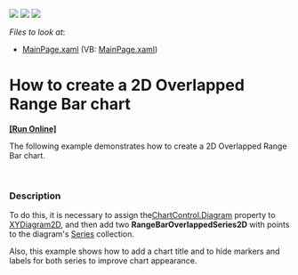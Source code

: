 <!-- default badges list -->
![](https://img.shields.io/endpoint?url=https://codecentral.devexpress.com/api/v1/VersionRange/128567542/11.2.5%2B)
[![](https://img.shields.io/badge/Open_in_DevExpress_Support_Center-FF7200?style=flat-square&logo=DevExpress&logoColor=white)](https://supportcenter.devexpress.com/ticket/details/E3697)
[![](https://img.shields.io/badge/📖_How_to_use_DevExpress_Examples-e9f6fc?style=flat-square)](https://docs.devexpress.com/GeneralInformation/403183)
<!-- default badges end -->
<!-- default file list -->
*Files to look at*:

* [MainPage.xaml](./CS/OverlappedRangeBar/MainPage.xaml) (VB: [MainPage.xaml](./VB/OverlappedRangeBar/MainPage.xaml))
<!-- default file list end -->
# How to create a 2D Overlapped Range Bar chart
<!-- run online -->
**[[Run Online]](https://codecentral.devexpress.com/e3697)**
<!-- run online end -->


<p>The following example demonstrates how to create a 2D Overlapped Range Bar chart.</p><br />



<h3>Description</h3>

<p>To do this, it is necessary to assign the<a href="http://help.devexpress.com/#Silverlight/DevExpressXpfChartsChartControl_Diagramtopic"><u>ChartControl.Diagram</u></a> property to <a href="http://help.devexpress.com/#Silverlight/clsDevExpressXpfChartsXYDiagram2Dtopic"><u>XYDiagram2D</u></a>, and then add two <strong>RangeBarOverlappedSeries2D</strong> with points to the diagram's <a href="http://help.devexpress.com/#Silverlight/DevExpressXpfChartsDiagram_Seriestopic"><u>Series</u></a> collection.</p>
<p>Also, this example shows how to add a chart title and to hide markers and labels for both series to improve chart appearance.</p>

<br/>


